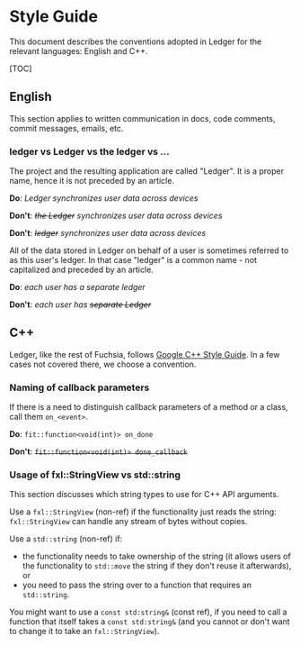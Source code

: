 # Style Guide

This document describes the conventions adopted in Ledger for the relevant
languages: English and C++.

[TOC]

## English

This section applies to written communication in docs, code comments, commit
messages, emails, etc.

### ledger vs Ledger vs the ledger vs ...

The project and the resulting application are called "Ledger". It is a proper
name, hence it is not preceded by an article.

**Do**: *Ledger synchronizes user data across devices*

**Don't**: *~~the Ledger~~ synchronizes user data across devices*

**Don't**: *~~ledger~~ synchronizes user data across devices*

All of the data stored in Ledger on behalf of a user is sometimes referred to as
this user's ledger. In that case "ledger" is a common name - not capitalized and
preceded by an article.

**Do**: *each user has a separate ledger*

**Don't**: *each user has ~~separate Ledger~~*

## C++

Ledger, like the rest of Fuchsia, follows [Google C++ Style Guide]. In a few
cases not covered there, we choose a convention.

### Naming of callback parameters

If there is a need to distinguish callback parameters of a method or a class,
call them `on_<event>`.

**Do**: `fit::function<void(int)> on_done`

**Don't**: ~~`fit::function<void(int)> done_callback`~~

### Usage of fxl::StringView vs std::string

This section discusses which string types to use for C++ API arguments.

Use a `fxl::StringView` (non-ref) if the functionality just reads the string:
`fxl::StringView` can handle any stream of bytes without copies.

Use a `std::string` (non-ref) if:

 - the functionality needs to take ownership of the string (it allows users of
   the functionality to `std::move` the string if they don't reuse it
   afterwards), or
 - you need to pass the string over to a function that requires an
   `std::string`.

You might want to use a `const std:string&` (const ref), if you need to call a
function that itself takes a `const std:string&` (and you cannot or don't want
to change it to take an `fxl::StringView`).

[Google C++ Style Guide]: https://google.github.io/styleguide/cppguide.html

